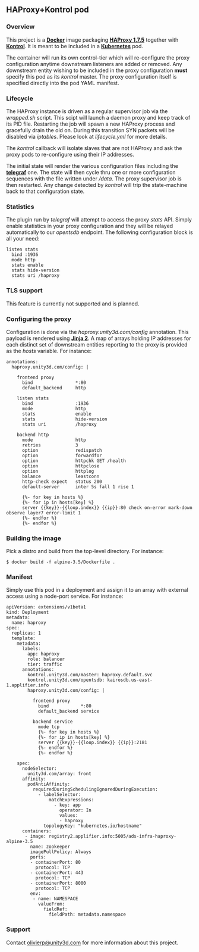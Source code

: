 ## HAProxy+Kontrol pod

### Overview

This project is a [**Docker**](https://www.docker.com) image packaging
[**HAProxy 1.7.5**](http://www.haproxy.org/) together with
[**Kontrol**](https://github.com/UnityTech/ads-infra-kontrol). It is meant
to be included in a [**Kubernetes**](https://github.com/GoogleCloudPlatform/kubernetes)
pod.

The container will run its own control-tier which will re-configure the proxy
configuration anytime downstream listeners are added or removed. Any downstream
entity wishing to be included in the proxy configuration **must** specify this
pod as its *kontrol* master. The proxy configuration itself is specified directly
into the pod YAML manifest.

### Lifecycle

The HAProxy instance is driven as a regular supervisor job via the *wrapped.sh* script.
This scipt will launch a daemon proxy and keep track of its PID file. Restarting the
job will spawn a new HAProxy process and gracefully drain the old on. During this
transition SYN packets will be disabled via *iptables*. Please look at *lifecycle.yml*
for more details.

The *kontrol* callback will isolate slaves that are not HAProxy and ask the proxy pods
to re-configure using their IP addresses.

The initial state will render the various configuration files including the
[**telegraf**](https://github.com/influxdata/telegraf) one. The state will then cycle
thru one or more configuration sequences with the file written under */data*. The
proxy supervisor job is then restarted. Any change detected by *kontrol* will trip
the state-machine back to that configuration state.

### Statistics

The plugin run by *telegraf* will attempt to access the proxy *stats* API. Simply
enable statistics in your proxy configuration and they will be relayed automatically
to our *opentsdb* endpoint. The following configuration block is all your need:

```
listen stats
  bind :1936
  mode http
  stats enable
  stats hide-version
  stats uri /haproxy
```

### TLS support

This feature is currently not supported and is planned.

### Configuring the proxy

Configuration is done via the *haproxy.unity3d.com/config* annotation. This payload
is rendered using [**Jinja 2**](http://jinja.pocoo.org/docs/2.9/). A map of arrays holding
IP addresses for each distinct set of downstream entities reporting to the proxy is
provided as the *hosts* variable. For instance:

```
annotations:
  haproxy.unity3d.com/config: |

    frontend proxy
      bind                *:80
      default_backend     http
    
    listen stats
      bind                :1936
      mode                http
      stats               enable
      stats               hide-version
      stats uri           /haproxy

    backend http
      mode                http
      retries             3
      option              redispatch
      option              forwardfor
      option              httpchk GET /health
      option              httpclose
      option              httplog
      balance             leastconn
      http-check expect   status 200
      default-server      inter 5s fall 1 rise 1

      {%- for key in hosts %}
      {%- for ip in hosts[key] %}
      server {{key}}-{{loop.index}} {{ip}}:80 check on-error mark-down observe layer7 error-limit 1
      {%- endfor %}
      {%- endfor %}
```

### Building the image

Pick a distro and build from the top-level directory. For instance:

```
$ docker build -f alpine-3.5/Dockerfile .
```

### Manifest

Simply use this pod in a deployment and assign it to an array with external
access using a node-port service. For instance:

```
apiVersion: extensions/v1beta1
kind: Deployment
metadata:
  name: haproxy
spec:
  replicas: 1
  template:
    metadata:
      labels:
        app: haproxy
        role: balancer
        tier: traffic
      annotations:
        kontrol.unity3d.com/master: haproxy.default.svc
        kontrol.unity3d.com/opentsdb: kairosdb.us-east-1.applifier.info
        haproxy.unity3d.com/config: |

          frontend proxy
            bind            *:80
            default_backend service

          backend service
            mode tcp
            {%- for key in hosts %}
            {%- for ip in hosts[key] %}
            server {{key}}-{{loop.index}} {{ip}}:2181
            {%- endfor %}
            {%- endfor %}

    spec:
      nodeSelector:
        unity3d.com/array: front
      affinity:
        podAntiAffinity:
          requiredDuringSchedulingIgnoredDuringExecution:
            - labelSelector:
                matchExpressions:
                  - key: app
                    operator: In
                    values: 
                    - haproxy
              topologyKey: "kubernetes.io/hostname"
      containers:
       - image: registry2.applifier.info:5005/ads-infra-haproxy-alpine-3.5
         name: zookeeper
         imagePullPolicy: Always
         ports:
         - containerPort: 80
           protocol: TCP
         - containerPort: 443
           protocol: TCP
         - containerPort: 8000
           protocol: TCP
         env:
          - name: NAMESPACE
            valueFrom:
              fieldRef:
                fieldPath: metadata.namespace
```

### Support

Contact olivierp@unity3d.com for more information about this project.
